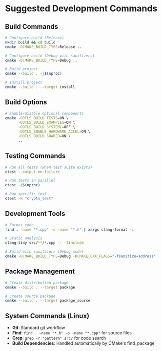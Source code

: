 # Suggested Development Commands

## Build Commands
```bash
# Configure build (Release)
mkdir build && cd build
cmake -DCMAKE_BUILD_TYPE=Release ..

# Configure build (Debug with sanitizers)
cmake -DCMAKE_BUILD_TYPE=Debug ..

# Build project
cmake --build . -j$(nproc)

# Install project
cmake --build . --target install
```

## Build Options
```bash
# Enable/disable optional components
cmake -DDTLS_BUILD_TESTS=ON \
      -DDTLS_BUILD_EXAMPLES=ON \
      -DDTLS_BUILD_SYSTEMC=OFF \
      -DDTLS_ENABLE_HARDWARE_ACCEL=ON \
      -DDTLS_BUILD_SHARED=ON \
      ..
```

## Testing Commands
```bash
# Run all tests (when test suite exists)
ctest --output-on-failure

# Run tests in parallel
ctest -j$(nproc)

# Run specific test
ctest -R "crypto_test"
```

## Development Tools
```bash
# Format code
find . -name "*.cpp" -o -name "*.h" | xargs clang-format -i

# Static analysis
clang-tidy src/**/*.cpp -- -Iinclude

# Build with sanitizers (Debug mode)
cmake -DCMAKE_BUILD_TYPE=Debug -DCMAKE_CXX_FLAGS="-fsanitize=address" ..
```

## Package Management
```bash
# Create distribution package
cmake --build . --target package

# Create source package
cmake --build . --target package_source
```

## System Commands (Linux)
- **Git**: Standard git workflow
- **Find**: `find . -name "*.h" -o -name "*.cpp"` for source files
- **Grep**: `grep -r "pattern" src/` for code search
- **Build Dependencies**: Handled automatically by CMake's find_package